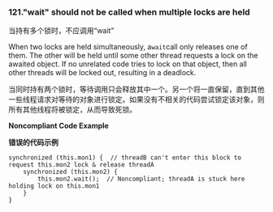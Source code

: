 ### 121."wait" should not be called when multiple locks are held

当持有多个锁时，不应调用“wait”


When two locks are held simultaneously, a`wait`call only releases one of them. The other will be held until some other thread requests a lock on the awaited object. If no unrelated code tries to lock on that object, then all other threads will be locked out, resulting in a deadlock.

当同时持有两个锁时，等待调用只会释放其中一个。另一个将一直保留，直到其他一些线程请求对等待的对象进行锁定。如果没有不相关的代码尝试锁定该对象，则所有其他线程将被锁定，从而导致死锁。


**Noncompliant Code Example**

**错误的代码示例**

```
synchronized (this.mon1) {  // threadB can't enter this block to request this.mon2 lock & release threadA
	synchronized (this.mon2) {
		this.mon2.wait();  // Noncompliant; threadA is stuck here holding lock on this.mon1
	}
}
```
